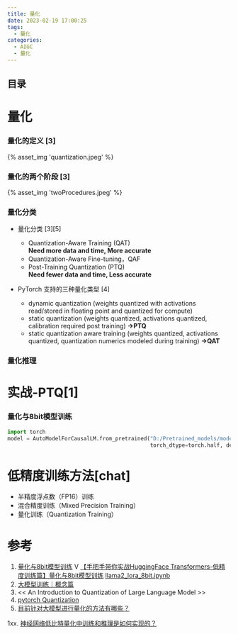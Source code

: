 ```yaml
---
title: 量化
date: 2023-02-19 17:00:25
tags:
  - 量化
categories: 
  - AIGC
  - 量化  
---
```


<p></p>
<!-- more -->

## 目录
<!-- toc -->

# 量化
### 量化的定义  [3]
{% asset_img 'quantization.jpeg' %}

### 量化的两个阶段  [3]
{% asset_img 'twoProcedures.jpeg' %}


### 量化分类
+ 量化分类 [3][5]
  + Quantization-Aware Training (QAT)  
    **Need more data and time, More accurate**
  + Quantization-Aware Fine-tuning，QAF   
  + Post-Training Quantization (PTQ)  
    **Need fewer data and time, Less accurate**

+  PyTorch 支持的三种量化类型 [4]
   - dynamic quantization (weights quantized with activations read/stored in floating point and quantized for compute)
   - static quantization (weights quantized, activations quantized, calibration required post training)    **->PTQ**
   - static quantization aware training (weights quantized, activations quantized, quantization numerics modeled during training)   **->QAT**
  
  
### 量化推理

# 实战-PTQ[1]
###  量化与8bit模型训练
``` python
import torch
model = AutoModelForCausalLM.from_pretrained("D:/Pretrained_models/modelscope/Llama-2-7b-ms", low_cpu_mem_usage=True, 
                                             torch_dtype=torch.half, device_map="auto", load_in_8bit=True)
```

# 低精度训练方法[chat]
+ 半精度浮点数（FP16）训练
+ 混合精度训练（Mixed Precision Training）
+ 量化训练（Quantization Training）

# 参考
1.  [ 量化与8bit模型训练](https://www.bilibili.com/video/BV1EN411g7Yn/) V
    [【手把手带你实战HuggingFace Transformers-低精度训练篇】量化与8bit模型训练](https://www.bilibili.com/video/BV1EN411g7Yn/)
   [llama2_lora_8bit.ipynb](https://github.com/www6v/transformers-code/blob/master/04-Kbit%20Training/26-8bits_training/llama2_lora_8bit.ipynb)
2. [大模型训练｜概念篇](https://zhuanlan.zhihu.com/p/649460612)
3. << An Introduction to Quantization of Large Language Model >> 
4. [pytorch Quantization](https://pytorch.org/docs/stable/quantization.html)
5. [目前针对大模型进行量化的方法有哪些？](https://www.zhihu.com/question/627484732/answer/3261671478)

1xx. [神经网络低比特量化中训练和推理是如何实现的？](https://www.zhihu.com/question/510246227)


